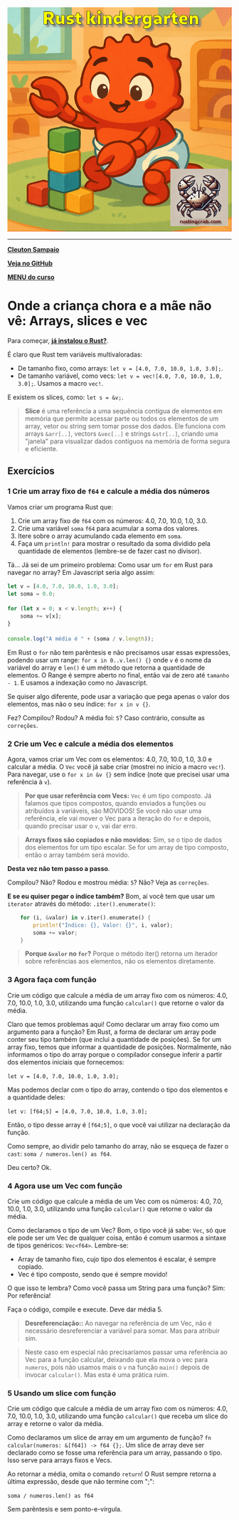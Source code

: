 <img src="../../logo.png" heigth=300>

---

[**Cleuton Sampaio**](https://linkedin.com/in/cleutonsampaio)

[**Veja no GitHub**](https://https://github.com/cleuton/rustingcrab/tree/main/rustkindergarten)

[**MENU do curso**](../../README.md)

# Onde a criança chora e a mãe não vê: Arrays, slices e vec 

Para começar, [**já instalou o Rust?**](https://www.mycompiler.io/pt/new/rust).

É claro que Rust tem variáveis multivaloradas: 

- De tamanho fixo, como arrays: `let v = [4.0, 7.0, 10.0, 1.0, 3.0];`.
- De tamanho variável, como vecs: `let v = vec![4.0, 7.0, 10.0, 1.0, 3.0];`. Usamos a macro `vec!`. 

E existem os slices, como: `let s = &v;`.

> **Slice** é uma referência a uma sequência contígua de elementos em memória que permite acessar parte ou todos os elementos de um array, vetor ou string sem tomar posse dos dados. Ele funciona com arrays `&arr[..]`, vectors `&vec[..]` e strings `&str[..]`, criando uma "janela" para visualizar dados contíguos na memória de forma segura e eficiente. 

## Exercícios

### 1 Crie um array fixo de `f64` e calcule a média dos números

Vamos criar um programa Rust que: 

1) Crie um array fixo de `f64` com os números: 4.0, 7.0, 10.0, 1.0, 3.0.
2) Crie uma variável `soma` `f64` para acumular a soma dos valores.
3) Itere sobre o array acumulando cada elemento em `soma`.
4) Faça um `println!` para mostrar o resultado da soma dividido pela quantidade de elementos (lembre-se de fazer cast no divisor). 

Tá... Já sei de um primeiro problema: Como usar um `for` em Rust para navegar no array? Em Javascript seria algo assim: 

```javascript
let v = [4.0, 7.0, 10.0, 1.0, 3.0];
let soma = 0.0;

for (let x = 0; x < v.length; x++) {
    soma += v[x];
}

console.log("A média é " + (soma / v.length));
```

Em Rust o `for` não tem parêntesis e não precisamos usar essas expressões, podendo usar um range: `for x in 0..v.len() {}` onde `v` é o nome da variável do array e `len()` é um método que retorna a quantidade de elementos. O Range é sempre aberto no final, então vai de zero até `tamanho - 1`. E usamos a indexação como no Javascript. 

Se quiser algo diferente, pode usar a variação que pega apenas o valor dos elementos, mas não o seu índice: `for x in v {}`.

Fez? Compilou? Rodou? A média foi: `5`? Caso contrário, consulte as `correções`.

### 2 Crie um Vec e calcule a média dos elementos

Agora, vamos criar um Vec com os elementos: 4.0, 7.0, 10.0, 1.0, 3.0 e calcular a média. O `Vec` você já sabe criar (mostrei no início a macro `vec!`). Para navegar, use o `for x in &v {}` sem índice (note que precisei usar uma referência à `v`).

> **Por que usar referência com Vecs:** `Vec` é um tipo composto. Já falamos que tipos compostos, quando enviados a funções ou atribuídos à variáveis, são MOVIDOS! Se você não usar uma referência, ele vai mover o Vec para a iteração do `for` e depois, quando precisar usar o `v`, vai dar erro. 

> **Arrays fixos são copiados e não movidos:** Sim, se o tipo de dados dos elementos for um tipo escalar. Se for um array de tipo composto, então o array também será movido. 

**Desta vez não tem passo a passo**.

Compilou? Não? Rodou e mostrou média: `5`? Não? Veja as `correções`.

**E se eu quiser pegar o índice também?** Bom, aí você tem que usar um `iterator` através do método: `.iter().enumerate()`: 

```rust
    for (i, &valor) in v.iter().enumerate() {
        println!("Índice: {}, Valor: {}", i, valor);
        soma += valor;
    }    
```

> **Porque `&valor` no `for`?** Porque o método iter() retorna um iterador sobre referências aos elementos, não os elementos diretamente.

### 3 Agora faça com função

Crie um código que calcule a média de um array fixo com os números: 4.0, 7.0, 10.0, 1.0, 3.0, utilizando uma função `calcular()` que retorne o valor da média. 

Claro que temos problemas aqui! Como declarar um array fixo como um argumento para a função? Em Rust, a forma de declarar um array pode conter seu tipo também (que inclui a quantidade de posições). Se for um array fixo, temos que informar a quantidade de posições. Normalmente, não informamos o tipo do array porque o compilador consegue inferir a partir dos elementos iniciais que fornecemos: 

`let v = [4.0, 7.0, 10.0, 1.0, 3.0];`

Mas podemos declar com o tipo do array, contendo o tipo dos elementos e a quantidade deles: 

`let v: [f64;5] = [4.0, 7.0, 10.0, 1.0, 3.0];`

Então, o tipo desse array é `[f64;5]`, o que você vai utilizar na declaração da função. 

Como sempre, ao dividir pelo tamanho do array, não se esqueça de fazer o `cast`: `soma / numeros.len() as f64`.

Deu certo? Ok.

### 4 Agora use um Vec com função

Crie um código que calcule a média de um Vec com os números: 4.0, 7.0, 10.0, 1.0, 3.0, utilizando uma função `calcular()` que retorne o valor da média. 

Como declaramos o tipo de um Vec? Bom, o tipo você já sabe: `Vec`, só que ele pode ser um Vec de qualquer coisa, então é comum usarmos a sintaxe de tipos genéricos: `Vec<f64>`. Lembre-se: 

- Array de tamanho fixo, cujo tipo dos elementos é escalar, é sempre copiado. 
- Vec é tipo composto, sendo que é sempre movido!

O que isso te lembra? Como você passa um String para uma função? Sim: Por referência!

Faça o código, compile e execute. Deve dar média 5.

> **Desreferenciação::** Ao navegar na referência de um Vec, não é necessário desreferenciar a variável para somar. Mas para atribuir sim. 

> Neste caso em especial não precisaríamos passar uma referência ao Vec para a função calcular, deixando que ela mova o vec para `numeros`, pois não usamos mais o `v` na função `main()` depois de invocar `calcular()`. Mas esta é uma prática ruim.

### 5 Usando um slice com função 

Crie um código que calcule a média de um array fixo com os números: 4.0, 7.0, 10.0, 1.0, 3.0, utilizando uma função `calcular()` que receba um slice do array e retorne o valor da média. 

Como declaramos um slice de array em um argumento de função? `fn calcular(numeros: &[f64]) -> f64 {};`. Um slice de array deve ser declarado como se fosse uma referência para um array, passando o tipo. Isso serve para arrays fixos e Vecs. 

Ao retornar a média, omita o comando `return`! O Rust sempre retorna a última expressão, desde que não termine com ";": 

`soma / numeros.len() as f64`

Sem parêntesis e sem ponto-e-vírgula. 



